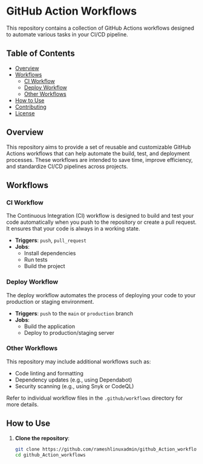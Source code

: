 # GitHub Action Workflows

This repository contains a collection of GitHub Actions workflows designed to automate various tasks in your CI/CD pipeline.

## Table of Contents

- [Overview](#overview)
- [Workflows](#workflows)
  - [CI Workflow](#ci-workflow)
  - [Deploy Workflow](#deploy-workflow)
  - [Other Workflows](#other-workflows)
- [How to Use](#how-to-use)
- [Contributing](#contributing)
- [License](#license)

## Overview

This repository aims to provide a set of reusable and customizable GitHub Actions workflows that can help automate the build, test, and deployment processes. These workflows are intended to save time, improve efficiency, and standardize CI/CD pipelines across projects.

## Workflows

### CI Workflow

The Continuous Integration (CI) workflow is designed to build and test your code automatically when you push to the repository or create a pull request. It ensures that your code is always in a working state.

- **Triggers**: `push`, `pull_request`
- **Jobs**:
  - Install dependencies
  - Run tests
  - Build the project

### Deploy Workflow

The deploy workflow automates the process of deploying your code to your production or staging environment.

- **Triggers**: `push` to the `main` or `production` branch
- **Jobs**:
  - Build the application
  - Deploy to production/staging server

### Other Workflows

This repository may include additional workflows such as:
- Code linting and formatting
- Dependency updates (e.g., using Dependabot)
- Security scanning (e.g., using Snyk or CodeQL)
  
Refer to individual workflow files in the `.github/workflows` directory for more details.

## How to Use

1. **Clone the repository**:

   ```bash
   git clone https://github.com/rameshlinuxadmin/github_Action_workflows.git
   cd github_Action_workflows
